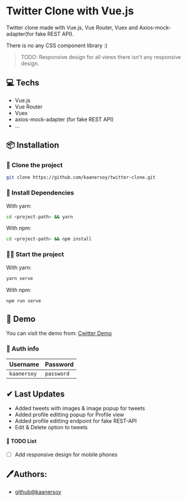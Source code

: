 # Twitter Clone with Vue.js

Twitter clone made with Vue.js, Vue Router, Vuex and Axios-mock-adapter(for fake REST API).

There is no any CSS component library :)

> TODO: Responsive design for all views there isn't any responsive design.

## 💻 Techs

- Vue.js
- Vue Router
- Vuex
- axios-mock-adapter (for fake REST API)
- ...

## 📦 Installation

### 📰 Clone the project

```bash
git clone https://github.com/kaanersoy/twitter-clone.git
```

### 🔻 Install Dependencies

With yarn:
```bash
cd <project-path> && yarn
```

With npm:
```bash
cd <project-path> && npm install
```

### 🏃‍♂️ Start the project

With yarn:
```bash
yarn serve
```

With npm:
```
npm run serve
```

## 🔴 Demo 
You can visit the demo from: [Cwitter Demo](https://cwitter-demo.vercel.app/)

### 🔐 Auth info
| Username  | Password |
| ------------- | ------------- |
| `kaanersoy` | `password`  |

## ✔ Last Updates

- Added tweets with images & image popup for tweets
- Added profile editting popup for Profile view
- Added profile editting endpoint for fake REST-API
- Edit & Delete option to tweets

#### 📖 TODO List
- [ ] Add responsive design for mobile phones
## 🖊Authors:

- [github@kaanersoy](https://github.com/kaanersoy)